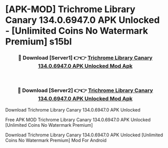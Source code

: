 # [APK-MOD] Trichrome Library Canary 134.0.6947.0 APK Unlocked - [Unlimited Coins No Watermark Premium] s15bl



<div align="center">
<h3>🔴 Download [Server1] 👉👉 <a href="https://momento.my/?title=Trichrome_Library_Canary_134.0.6947.0_APK_Unlocked">Trichrome Library Canary 134.0.6947.0 APK Unlocked Mod Apk</a></h3><br>

<h3>🔴 Download [Server2] 👉👉 <a href="https://momento.my/?title=Trichrome_Library_Canary_134.0.6947.0_APK_Unlocked">Trichrome Library Canary 134.0.6947.0 APK Unlocked Mod Apk</a></h3>
</div>



Download Trichrome Library Canary 134.0.6947.0 APK Unlocked 

Free APK MOD Trichrome Library Canary 134.0.6947.0 APK Unlocked [Unlimited Coins No Watermark Premium]

Download Trichrome Library Canary 134.0.6947.0 APK Unlocked [Unlimited Coins No Watermark Premium] Mod For Android

